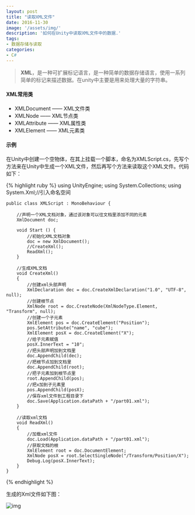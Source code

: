 ```yaml
---
layout: post
title: "读取XML文件"
date: 2016-11-30
image: '/assets/img/'
description: '如何在Unity中读取XML文件中的数据.'
tags:
- 数据存储与读取
categories:
- C#
---
```


> **XML**，是一种可扩展标记语言，是一种简单的数据存储语言，使用一系列简单的标记来描述数据。在unity中主要是用来处理大量的字符串。

#### XML常用类
* XMLDocument	——	XML文件类
* XMLNode		——	XML节点类
* XMLAttribute	——	XML属性类
* XMLElement	——	XML元素类

#### 示例
在Unity中创建一个空物体，在其上挂载一个脚本，命名为XMLScript.cs，先写个方法来在Unity中生成一个XML文件，然后再写个方法来读取这个XML文件。代码如下：

{% highlight ruby %}
	using UnityEngine;
	using System.Collections;
	using System.Xml;//引入命名空间

	public class XMLScript : MonoBehaviour {

	    //声明一个XML文档对象，通过该对象可以往文档里添加不同的元素
	    XmlDocument doc;
		
		void Start () {
	        //初始化XML文档对象
	        doc = new XmlDocument();
	        //CreateXml();
	        ReadXml();
		}
		
		//生成XML文档
	    void CreateXml()
	    {
	        //创建xml头部声明
	        XmlDeclaration dec = doc.CreateXmlDeclaration("1.0", "UTF-8", null);
	        //创建根节点
	        XmlNode root = doc.CreateNode(XmlNodeType.Element, "Transform", null);
	        //创建一个子元素
	        XmlElement pos = doc.CreateElement("Position");
	        pos.SetAttribute("name", "cube");
	        XmlElement posX = doc.CreateElement("X");
	        //给子元素赋值
	        posX.InnerText = "10";
	        //把头部声明加到文档里
	        doc.AppendChild(dec);
	        //把根节点加到文档里
	        doc.AppendChild(root);
	        //把子元素加到根节点里
	        root.AppendChild(pos);
	        //把x加到子元素里
	        pos.AppendChild(posX);
	        //保存xml文件到工程目录下
	        doc.Save(Application.dataPath + "/part01.xml");
	    }
	
	    //读取xml文档
	    void ReadXml()
	    {
	        //加载xml文件
	        doc.Load(Application.dataPath + "/part01.xml");
	        //获取文档的根
	        XmlElement root = doc.DocumentElement;
	        XmlNode posX = root.SelectSingleNode("/Transform/Position/X");
	        Debug.Log(posX.InnerText);
	    }
	}

{% endhighlight %}

生成的Xml文件如下图：

![img](http://bruceqi93.github.io/assets/img/xmlTest.png)

  
  